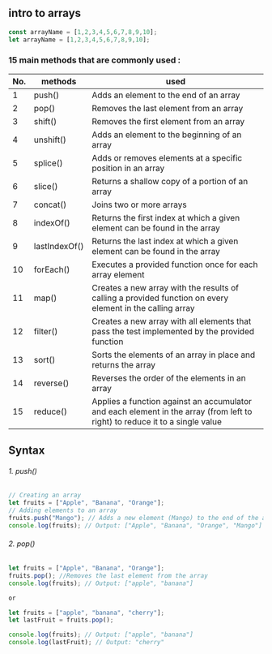 ## intro to **arrays**

```js
const arrayName = [1,2,3,4,5,6,7,8,9,10];
let arrayName = [1,2,3,4,5,6,7,8,9,10];
```
  ### 15 main methods that are commonly used : 

| No.|methods | used |
|----|----|----|
|1| push()|Adds an element to the end of an array|
|2|pop()|Removes the last element from an array|
|3|shift()| Removes the first element from an array|
|4|unshift()|Adds an element to the beginning of an array|
|5|splice()|Adds or removes elements at a specific position in an array|
|6|slice()|Returns a shallow copy of a portion of an array|
|7|concat()|Joins two or more arrays|
|8|indexOf()|Returns the first index at which a given element can be found in the array|
|9|lastIndexOf()|Returns the last index at which a given element can be found in the array|
|10|forEach()|Executes a provided function once for each array element|
|11|map()|Creates a new array with the results of calling a provided function on every element in the calling array|
|12|filter()|Creates a new array with all elements that pass the test implemented by the provided function|
|13|sort()|Sorts the elements of an array in place and returns the array|
|14| reverse()|Reverses the order of the elements in an array|
|15|reduce()|Applies a function against an accumulator and each element in the array (from left to right) to reduce it to a single value|


## Syntax

###### 1. push()
```js
// Creating an array
let fruits = ["Apple", "Banana", "Orange"];
// Adding elements to an array
fruits.push("Mango"); // Adds a new element (Mango) to the end of the array
console.log(fruits); // Output: ["Apple", "Banana", "Orange", "Mango"]
```
###### 2. pop()
```js
let fruits = ["Apple", "Banana", "Orange"];
fruits.pop(); //Removes the last element from the array
console.log(fruits); // Output: ["apple", "banana"]

or

let fruits = ["apple", "banana", "cherry"];
let lastFruit = fruits.pop();

console.log(fruits); // Output: ["apple", "banana"]
console.log(lastFruit); // Output: "cherry"

```

